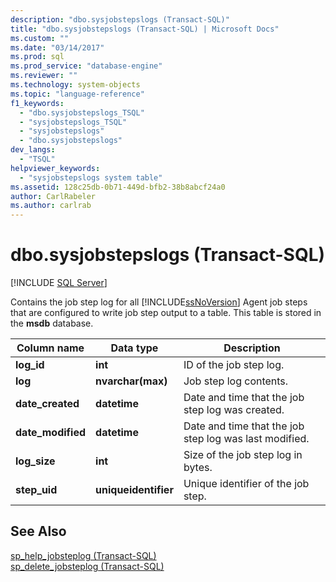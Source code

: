 ```yaml
---
description: "dbo.sysjobstepslogs (Transact-SQL)"
title: "dbo.sysjobstepslogs (Transact-SQL) | Microsoft Docs"
ms.custom: ""
ms.date: "03/14/2017"
ms.prod: sql
ms.prod_service: "database-engine"
ms.reviewer: ""
ms.technology: system-objects
ms.topic: "language-reference"
f1_keywords: 
  - "dbo.sysjobstepslogs_TSQL"
  - "sysjobstepslogs_TSQL"
  - "sysjobstepslogs"
  - "dbo.sysjobstepslogs"
dev_langs: 
  - "TSQL"
helpviewer_keywords: 
  - "sysjobstepslogs system table"
ms.assetid: 128c25db-0b71-449d-bfb2-38b8abcf24a0
author: CarlRabeler
ms.author: carlrab
---
```

# dbo.sysjobstepslogs (Transact-SQL)
[!INCLUDE [SQL Server](../../includes/applies-to-version/sqlserver.md)]

  Contains the job step log for all [!INCLUDE[ssNoVersion](../../includes/ssnoversion-md.md)] Agent job steps that are configured to write job step output to a table. This table is stored in the **msdb** database.  
  
|Column name|Data type|Description|  
|-----------------|---------------|-----------------|  
|**log_id**|**int**|ID of the job step log.|  
|**log**|**nvarchar(max)**|Job step log contents.|  
|**date_created**|**datetime**|Date and time that the job step log was created.|  
|**date_modified**|**datetime**|Date and time that the job step log was last modified.|  
|**log_size**|**int**|Size of the job step log in bytes.|  
|**step_uid**|**uniqueidentifier**|Unique identifier of the job step.|  
  
## See Also  
 [sp_help_jobsteplog &#40;Transact-SQL&#41;](../../relational-databases/system-stored-procedures/sp-help-jobsteplog-transact-sql.md)   
 [sp_delete_jobsteplog &#40;Transact-SQL&#41;](../../relational-databases/system-stored-procedures/sp-delete-jobsteplog-transact-sql.md)  
  
  
